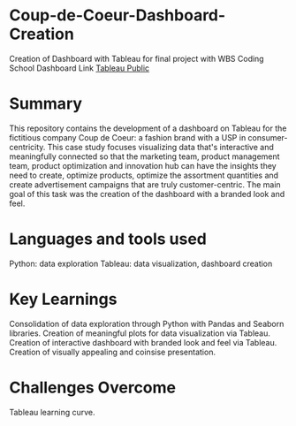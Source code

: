 # Coup-de-Coeur-Dashboard-Creation
Creation of Dashboard with Tableau for final project with WBS Coding School
Dashboard Link [Tableau Public](https://public.tableau.com/views/CoupdeCoeur_finalversion/Dashboard2?:language=en-GB&:sid=309E9F255980432698C4654E1713062C-0:0&:redirect=auth&:display_count=n&:origin=viz_share_link)

# Summary 
This repository contains the development of a dashboard on Tableau for the fictitious company Coup de Coeur: a fashion brand with a USP in consumer-centricity. This case study focuses visualizing data that's interactive and meaningfully connected so that the marketing team, product management team, product optimization and innovation hub can have the insights they need to create, optimize products, optimize the assortment quantities and create advertisement campaigns that are truly customer-centric. The main goal of this task was the creation of the dashboard with a branded look and feel.

# Languages and tools used
Python: data exploration
Tableau: data visualization, dashboard creation

# Key Learnings
Consolidation of data exploration through Python with Pandas and Seaborn libraries.
Creation of meaningful plots for data visualization via Tableau.
Creation of interactive dashboard with branded look and feel via Tableau. 
Creation of visually appealing and coinsise presentation.

# Challenges Overcome
Tableau learning curve. 
